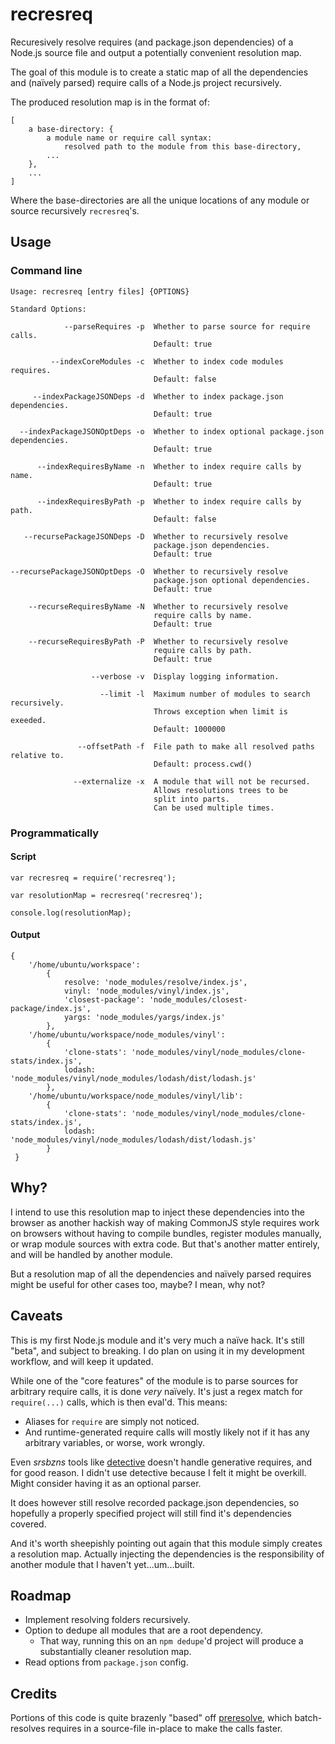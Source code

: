 recresreq
=========

Recuresively resolve requires (and package.json dependencies) of a Node.js source file and output a potentially convenient resolution map.

The goal of this module is to create a static map of all the dependencies and (naïvely parsed) require calls of a Node.js project recursively. 

The produced resolution map is in the format of:

    [
        a base-directory: {
            a module name or require call syntax: 
                resolved path to the module from this base-directory,
            ...
        },
        ...  
    ]

Where the base-directories are all the unique locations of any module or source recursively `recresreq`'s.

Usage
-----

### Command line

    Usage: recresreq [entry files] {OPTIONS}
    
    Standard Options:
    
                --parseRequires -p  Whether to parse source for require calls. 
                                    Default: true
    
             --indexCoreModules -c  Whether to index code modules requires.
                                    Default: false
    
         --indexPackageJSONDeps -d  Whether to index package.json dependencies.
                                    Default: true
    
      --indexPackageJSONOptDeps -o  Whether to index optional package.json dependencies.
                                    Default: true
    
          --indexRequiresByName -n  Whether to index require calls by name.
                                    Default: true
    
          --indexRequiresByPath -p  Whether to index require calls by path.
                                    Default: false
    
       --recursePackageJSONDeps -D  Whether to recursively resolve 
                                    package.json dependencies.
                                    Default: true
    
    --recursePackageJSONOptDeps -O  Whether to recursively resolve 
                                    package.json optional dependencies.
                                    Default: true
    
        --recurseRequiresByName -N  Whether to recursively resolve 
                                    require calls by name. 
                                    Default: true
    
        --recurseRequiresByPath -P  Whether to recursively resolve 
                                    require calls by path. 
                                    Default: true
    
                      --verbose -v  Display logging information.
    
                        --limit -l  Maximum number of modules to search recursively. 
                                    Throws exception when limit is exeeded. 
                                    Default: 1000000
    
                   --offsetPath -f  File path to make all resolved paths relative to. 
                                    Default: process.cwd()
    
                  --externalize -x  A module that will not be recursed. 
                                    Allows resolutions trees to be 
                                    split into parts.
                                    Can be used multiple times.

### Programmatically

#### Script

    var recresreq = require('recresreq');
    
    var resolutionMap = recresreq('recresreq');
    
    console.log(resolutionMap);
    
#### Output

    { 
        '/home/ubuntu/workspace': 
            { 
                resolve: 'node_modules/resolve/index.js',
                vinyl: 'node_modules/vinyl/index.js',
                'closest-package': 'node_modules/closest-package/index.js',
                yargs: 'node_modules/yargs/index.js' 
            },
        '/home/ubuntu/workspace/node_modules/vinyl': 
            { 
                'clone-stats': 'node_modules/vinyl/node_modules/clone-stats/index.js',
                lodash: 'node_modules/vinyl/node_modules/lodash/dist/lodash.js' 
            },
        '/home/ubuntu/workspace/node_modules/vinyl/lib': 
            { 
                'clone-stats': 'node_modules/vinyl/node_modules/clone-stats/index.js',
                lodash: 'node_modules/vinyl/node_modules/lodash/dist/lodash.js' 
            }
     }

Why?
----

I intend to use this resolution map to inject these dependencies into the browser as another hackish way of making CommonJS style requires work on browsers without having to compile bundles, register modules manually, or wrap module sources with extra code. But that's another matter entirely, and will be handled by another module. 

But a resolution map of all the dependencies and naïvely parsed requires might be useful for other cases too, maybe? I mean, why not?

Caveats
-------

This is my first Node.js module and it's very much a naïve hack. It's still "beta", and subject to breaking. I do plan on using it in my development workflow, and will keep it updated.

While one of the "core features" of the module is to parse sources for arbitrary require calls, it is done _very_ naïvely. It's just a regex match for `require(...)` calls, which is then eval'd. This means:

-   Aliases for `require` are simply not noticed.
-   And runtime-generated require calls will mostly likely not if it has any arbitrary variables, or worse, work wrongly.

Even _srsbzns_ tools like [detective] doesn't handle generative requires, and for good reason. I didn't use detective because I felt it might be overkill. Might consider having it as an optional parser.

It does however still resolve recorded package.json dependencies, so hopefully a properly specified project will still find it's dependencies covered.

And it's worth sheepishly pointing out again that this module simply creates a resolution map. Actually injecting the dependencies is the responsibility of another module that I haven't yet...um...built.

Roadmap
-------

-   Implement resolving folders recursively.
-   Option to dedupe all modules that are a root dependency.
    -   That way, running this on an `npm dedupe`'d project will produce a substantially cleaner resolution map.
-   Read options from `package.json` config.

Credits
-------

Portions of this code is quite brazenly "based" off [preresolve], which batch-resolves requires in a source-file in-place to make the calls faster.



[detective]: https://github.com/substack/node-detective
[preresolve]: https://github.com/650Industries/preresolve
[brwserreq]: https://github.com/5310/brwserreq